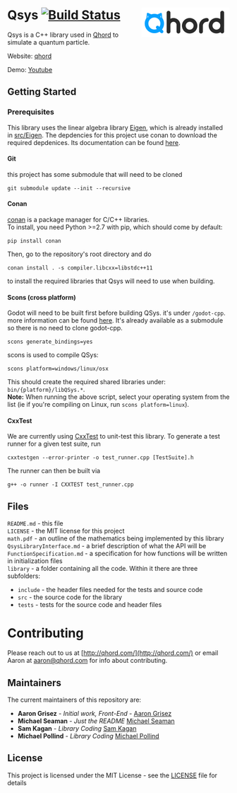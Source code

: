 # Qsys [![Build Status](https://travis-ci.org/aarongrisez/Qsys.svg?branch=master)](https://travis-ci.org/aarongrisez/Qsys) <img align='right' src='/QhordLogo.png'>

Qsys is a C++ library used in [Qhord](https://www.qhord.com/) to simulate a quantum particle.


Website: [qhord](http://qhord.com/)

Demo: [Youtube](https://youtu.be/WgCajz7P-M0)

## Getting Started

### Prerequisites
This library uses the linear algebra library [Eigen](http://eigen.tuxfamily.org/), which is already installed in [src/Eigen](src/Eigen). The depdencies for this project use conan to download the required depdenices.
Its documentation can be found [here](http://eigen.tuxfamily.org/dox/GettingStarted.html).

#### Git

this project has some submodule that will need to be cloned

```
git submodule update --init --recursive
```

#### Conan

[conan](https://conan.io/) is a package manager for C/C++ libraries.  
To install, you need Python >=2.7 with pip, which should come by default:
```
pip install conan
```
Then, go to the repository's root directory and do
```
conan install . -s compiler.libcxx=libstdc++11
```

to install the required libraries that Qsys will need to use when building.

#### Scons (cross platform)

Godot will need to be built first before building QSys. it's under ```/godot-cpp```. more information can be found [here](https://github.com/GodotNativeTools/godot-cpp). It's already available as a submodule so there is no need to clone godot-cpp.

```
scons generate_bindings=yes
```

scons is used to compile QSys:

```
scons platform=windows/linux/osx
```

This should create the required shared libraries under: ```bin/{platform}/libQSys.*```.  
**Note:** When running the above script, select your operating system from the list
(ie if you're compiling on Linux, run `scons platform=linux`).

#### CxxTest
We are currently using [CxxTest](https://cxxtest.com/) to unit-test this library.
To generate a test runner for a given test suite, run
```
cxxtestgen --error-printer -o test_runner.cpp [TestSuite].h
```

The runner can then be built via
```
g++ -o runner -I CXXTEST test_runner.cpp
```

## Files
`README.md` - this file  
`LICENSE` - the MIT license for this project  
`math.pdf` - an outline of the mathematics being implemented by this library  
`QsysLibraryInterface.md` - a brief description of what the API will be  
`FunctionSpecification.md` - a specification for how functions will be written in initialization files  
`library` - a folder containing all the code. Within it there are three subfolders:
  * `include` - the header files needed for the tests and source code
  * `src` - the source code for the library
  * `tests` - tests for the source code and header files

# Contributing

Please reach out to us at [http://qhord.com/](http://qhord.com/) or email Aaron at aaron@qhord.com for info about contributing.

## Maintainers

The current maintainers of this repository are:

* **Aaron Grisez** - *Initial work, Front-End* - [Aaron Grisez](https://github.com/aarongrisez)
* **Michael Seaman** - *Just the README* [Michael Seaman](https://github.com/michaelseaman)
* **Sam Kagan** - *Library Coding* [Sam Kagan](https://github.com/HungryJoe)
* **Michael Pollind** - *Library Coding* [Michael Pollind](https://github.com/pollend)

## License

This project is licensed under the MIT License - see the [LICENSE](LICENSE) file for details
